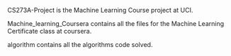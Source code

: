 
CS273A-Project is the Machine Learning Course project at UCI. 

Machine_learning_Coursera contains all the files for the Machine Learning Certificate class at coursera. 

algorithm contains all the algorithms code solved. 

